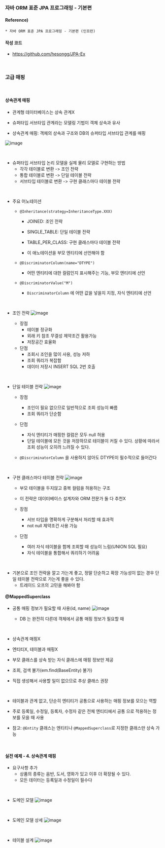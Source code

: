 ### 자바 ORM 표준 JPA 프로그래밍 - 기본편

#### Reference) 
	* 자바 ORM 표준 JPA 프로그래밍 - 기본편 (인프런)

#### 작성 코드
- https://github.com/hesongg/JPA-Ex
	
<br>

### 고급 매핑

<br>

#### 상속관계 매핑

- 관계형 데이터베이스는 상속 관계X

- 슈퍼타입 서브타입 관계라는 모델링 기법이 객체 상속과 유사

- 상속관계 매핑: 객체의 상속과 구조와 DB의 슈퍼타입 서브타입 관계를 매핑

![image](https://user-images.githubusercontent.com/77953474/191514125-d87d4584-1e2f-4619-8c51-91ef54c43152.png)


<br>

- 슈퍼타입 서브타입 논리 모델을 실제 물리 모델로 구현하는 방법
	- 각각 테이블로 변환 -> 조인 전략
	- 통합 테이블로 변환 -> 단일 테이블 전략
	- 서브타입 테이블로 변환 -> 구현 클래스마다 테이블 전략

<br>

- 주요 어노테이션
	- ```@Inheritance(strategy=InheritanceType.XXX)```
		- JOINED: 조인 전략
		- SINGLE_TABLE: 단일 테이블 전략
		- TABLE_PER_CLASS: 구현 클래스마다 테이블 전략
		
		- 이 애노테이션을 부모 엔티티에 선언해야 함
	
	- ```@DiscriminatorColumn(name="DTYPE")```
		- 어떤 엔티티에 대한 컬럼인지 표시해주는 기능, 부모 엔티티에 선언
	
	- ```@DiscriminatorValue("M")```
		- ```DiscriminatorColumn``` 에 어떤 값을 넣을지 지정, 자식 엔티티에 선언 

<br>

- 조인 전략
	![image](https://user-images.githubusercontent.com/77953474/191514175-c2b0e848-b07d-44a3-bf9a-39ba2c3ddf7f.png)

	
	- 장점
		- 테이블 정규화
		- 외래 키 참조 무결성 제약조건 활용가능
		- 저장공간 효율화
	- 단점
		- 조회시 조인을 많이 사용, 성능 저하
		- 조회 쿼리가 복잡함
		- 데이터 저장시 INSERT SQL 2번 호출

<br>

- 단일 테이블 전략
	![image](https://user-images.githubusercontent.com/77953474/191514225-e10c8aa0-da9e-449d-9730-39be7bac1acb.png)

	
	- 장점
		- 조인이 필요 없으므로 일반적으로 조회 성능이 빠름
		- 조회 쿼리가 단순함
	- 단점
		- 자식 엔티티가 매핑한 컬럼은 모두 null 허용
		- 단일 테이블에 모든 것을 저장하므로 테이블이 커질 수 있다. 상황에 따라서 조회 성능이 오히려 느려질 수 있다.
	
	- ```@DiscriminatorColumn``` 을 사용하지 않아도 DTYPE이 필수적으로 들어간다

<br>

- 구현 클래스마다 테이블 전략
	![image](https://user-images.githubusercontent.com/77953474/191514276-8fa19122-49c7-42b9-bb1e-7b2792e0ac19.png)

	
	- 부모 테이블을 두지않고 중복 컬럼을 허용하는 구조
	
	- 이 전략은 데이터베이스 설계자와 ORM 전문가 둘 다 추천X
	
	- 장점
		- 서브 타입을 명확하게 구분해서 처리할 때 효과적
		- not null 제약조건 사용 가능
	
	- 단점
		- 여러 자식 테이블을 함께 조회할 때 성능이 느림(UNION SQL 필요)
		- 자식 테이블을 통합해서 쿼리하기 어려움

<br>

- 기본으로 조인 전략을 깔고 가는게 좋고, 정말 단순하고 확장 가능성이 없는 경우 단일 테이블 전략으로 가는게 좋을 수 있다.
	- 트레이드 오프의 고민을 해봐야 함

#### @MappedSuperclass

- 공통 매핑 정보가 필요할 때 사용(id, name)
	![image](https://user-images.githubusercontent.com/77953474/191514314-1e19a663-0059-487b-85e5-565e39671066.png)

	
	- DB 는 완전히 다른데 객체에서 공통 매핑 정보가 필요할 때
	
<br>

- 상속관계 매핑X

- 엔티티X, 테이블과 매핑X

- 부모 클래스를 상속 받는 자식 클래스에 매핑 정보만 제공

- 조회, 검색 불가(em.find(BaseEntity) 불가)

- 직접 생성해서 사용할 일이 없으므로 추상 클래스 권장

<br>

- 테이블과 관계 없고, 단순히 엔티티가 공통으로 사용하는 매핑 정보를 모으는 역할

- 주로 등록일, 수정일, 등록자, 수정자 같은 전체 엔티티에서 공통 으로 적용하는 정보를 모을 때 사용

- 참고: ```@Entity``` 클래스는 엔티티나 ```@MappedSuperclass```로 지정한 클래스만 상속 가능

<br>

#### 실전 예제 - 4. 상속관계 매핑

- 요구사항 추가
	- 상품의 종류는 음반, 도서, 영화가 있고 이후 더 확장될 수 있다.
	- 모든 데이터는 등록일과 수정일이 필수다

<br>

- 도메인 모델
	![image](https://user-images.githubusercontent.com/77953474/191514369-1a18719c-aa9f-45cd-8947-f7af8ba686ac.png)

	
<br>

- 도메인 모델 상세
	![image](https://user-images.githubusercontent.com/77953474/191514412-1d4f62f1-e7ae-4b0f-b265-8cbe257aa7aa.png)

	
<br>

- 테이블 설계
	![image](https://user-images.githubusercontent.com/77953474/191514447-90a9cce9-7672-44f7-847d-36721d5fb26a.png)
